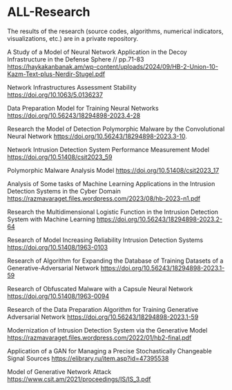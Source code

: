 # ALL-Research
The results of the research (source codes, algorithms, numerical indicators, visualizations, etc.) are in a private repository.

 A Study of a Model of Neural Network Application in the Decoy Infrastructure in the Defense Sphere // pp.71-83
       https://haykakanbanak.am/wp-content/uploads/2024/09/HB-2-Union-10-Kazm-Text-plus-Nerdir-Stugel.pdf
  
 Network Infrastructures Assessment Stability
   https://doi.org/10.1063/5.0136237
 
 Data Preparation Model for Training Neural Networks
https://doi.org/10.56243/18294898-2023.4-28
 
 Research the Model of Detection Polymorphic Malware by the Convolutional Neural Network
https://doi.org/10.56243/18294898-2023.3-10.
 
  Network Intrusion Detection System Performance Measurement Model
https://doi.org/10.51408/csit2023_59
 
 Polymorphic Malware Analysis Model
 https://doi.org/10.51408/csit2023_17 

 Analysis of Some tasks of Machine Learning Applications in the Intrusion Detection Systems in the Cyber Domain
https://razmavaraget.files.wordpress.com/2023/08/hb-2023-n1.pdf 

 Research the Multidimensional Logistic Function in the Intrusion Detection System with Machine Learning
 https://doi.org/10.56243/18294898-2023.2-64 

 Research of Model Increasing Reliability Intrusion Detection Systems
  https://doi.org/10.51408/1963-0103

 Research of Algorithm for Expanding the Database of Training Datasets of a Generative-Adversarial Network
https://doi.org/10.56243/18294898-2023.1-59

  Research of Obfuscated Malware with a Capsule Neural Network
 https://doi.org/10.51408/1963-0094

  Research of the Data Preparation Algorithm for Training Generative Adversarial Network
https://doi.org/10.56243/18294898-2023.1-59  

 Modernization of Intrusion Detection System via the Generative Model
https://razmavaraget.files.wordpress.com/2022/01/hb2-final.pdf  


  Application of a GAN for Managing a Precise Stochastically Changeable Signal Sources
  https://elibrary.ru/item.asp?id=47395538  

 Model of Generative Network Attack
 https://www.csit.am/2021/proceedings/IS/IS_3.pdf     
 
